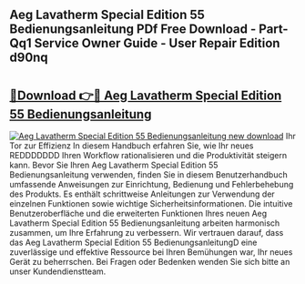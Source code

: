 ## Aeg Lavatherm Special Edition 55 Bedienungsanleitung PDf Free Download - Part-Qq1 Service Owner Guide - User Repair Edition d90nq

# <h2><a href="http://df27hz.blite.top/?on=Aeg+Lavatherm+Special+Edition+55+Bedienungsanleitung">🔗Download 👉🔴 Aeg Lavatherm Special Edition 55 Bedienungsanleitung</a></h2>

[![Aeg Lavatherm Special Edition 55 Bedienungsanleitung new download](https://i.imgur.com/lujVjoI.png)](http://df27hz.blite.top/?on=Aeg+Lavatherm+Special+Edition+55+Bedienungsanleitung)
Ihr Tor zur Effizienz In diesem Handbuch erfahren Sie, wie Ihr neues REDDDDDDD Ihren Workflow rationalisieren und die Produktivität steigern kann. Bevor Sie Ihren Aeg Lavatherm Special Edition 55 Bedienungsanleitung verwenden, finden Sie in diesem Benutzerhandbuch umfassende Anweisungen zur Einrichtung, Bedienung und Fehlerbehebung des Produkts. Es enthält schrittweise Anleitungen zur Verwendung der einzelnen Funktionen sowie wichtige Sicherheitsinformationen. Die intuitive Benutzeroberfläche und die erweiterten Funktionen Ihres neuen Aeg Lavatherm Special Edition 55 Bedienungsanleitung arbeiten harmonisch zusammen, um Ihre Erfahrung zu verbessern. Wir vertrauen darauf, dass das Aeg Lavatherm Special Edition 55 BedienungsanleitungD eine zuverlässige und effektive Ressource bei Ihren Bemühungen war, Ihr neues Gerät zu beherrschen. Bei Fragen oder Bedenken wenden Sie sich bitte an unser Kundendienstteam.
